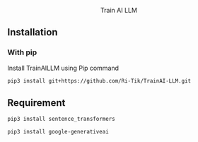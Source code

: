 <p align="center">
  <p align="center">Train AI LLM
</p>
</p>

## Installation

### With pip

Install TrainAILLM using Pip command

```bash
pip3 install git+https://github.com/Ri-Tik/TrainAI-LLM.git
```

## Requirement

```bash
pip3 install sentence_transformers
```

```bash
pip3 install google-generativeai
```
